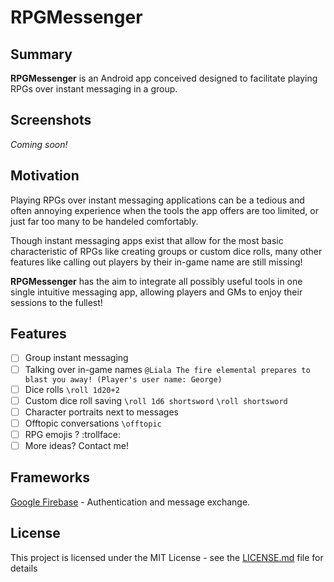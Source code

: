 # RPGMessenger

## Summary
**RPGMessenger** is an Android app conceived designed to facilitate playing RPGs over instant messaging in a group.

## Screenshots
*Coming soon!*

## Motivation
Playing RPGs over instant messaging applications can be a tedious and often annoying experience when the tools the app offers are too limited, or just far too many to be handeled comfortably.

Though instant messaging apps exist that allow for the most basic characteristic of RPGs like creating groups or custom dice rolls, many other features like calling out players by their in-game name are still missing!

**RPGMessenger** has the aim to integrate all possibly useful tools in one single intuitive messaging app, allowing players and GMs to enjoy their sessions to the fullest!

## Features
- [ ] Group instant messaging
- [ ] Talking over in-game names 
``
@Liala The fire elemental prepares to blast you away!
(Player's user name: George)
``
- [ ] Dice rolls ``\roll 1d20+2``
- [ ] Custom dice roll saving ``\roll 1d6 shortsword`` ``\roll shortsword``
- [ ] Character portraits next to messages
- [ ] Offtopic conversations ``\offtopic``
- [ ] RPG emojis ? :trollface:
- [ ] More ideas? Contact me!

## Frameworks
[Google Firebase](https://firebase.google.com/) - Authentication and message exchange.

## License
This project is licensed under the MIT License - see the [LICENSE.md](LICENSE.md) file for details
